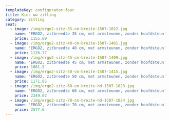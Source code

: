 ```yaml
---
templateKey: configurator-four
title: Kies uw zitting
category: Zitting
seat:
  - image: /img/ergo2-sitz-35-cm-breite-1507-1022.jpg
    name: 'ERGO2, zitbreedte 35 cm, met armsteunen, zonder hoofdsteun'
    price: 1155.09
  - image: /img/ergo2-sitz-40-cm-breite-1507-1401.jpg
    name: 'ERGO2, zitbreedte 40 cm, met armsteunen, zonder hoofdsteun'
    price: 1126.77
  - image: /img/ergo2-sitz-45-cm-breite-1507-1409.jpg
    name: 'ERGO2, zitbreedte 45 cm, met armsteunen, zonder hoofdsteun'
    price: 1081.5
  - image: /img/ergo2-sitz-50-cm-breite-1507-1415.jpg
    name: 'ERGO2, zitbreedte 50 cm, met armsteunen, zonder hoofdsteun'
    price: 1171.85
  - image: /img/ergo2-sitz-60-cm-breite-hd-1507-1023.jpg
    name: 'ERGO2, zitbreedte 60 cm, met armsteunen, zonder hoofdsteun'
    price: 2249.02
  - image: /img/ergo2-sitz-70-cm-breite-hd-1507-1024.jpg
    name: 'ERGO2, zitbreedte 70 cm, met armsteunen, zonder hoofdsteun'
    price: 2577.6
---
```


